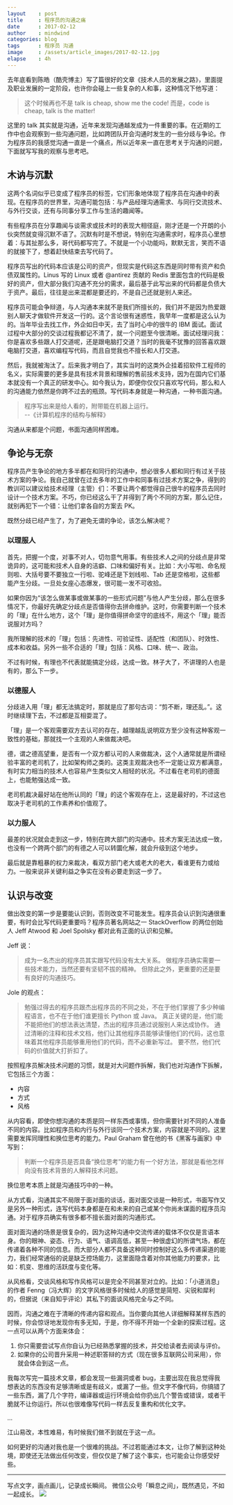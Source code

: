 ```yaml
---
layout    : post
title     : 程序员的沟通之痛
date      : 2017-02-12
author    : mindwind
categories: blog
tags      : 程序员 沟通
image     : /assets/article_images/2017-02-12.jpg
elapse    : 4h
---
```



去年底看到陈皓（酷壳博主）写了篇很好的文章《技术人员的发展之路》，里面提及职业发展的一定阶段，也许你会碰上一些复杂的人和事，这种情况下他写道：

> 这个时候再也不是 talk is cheap, show me the code! 而是，code is cheap, talk is the matter!

这里的 talk 其实就是沟通，近年来发现沟通越发成为一件重要的事。在近期的工作中也会观察到一些沟通问题，比如跨团队开会沟通时发生的一些分歧与争论。作为程序员的我感觉沟通一直是一个痛点，所以近年来一直在思考关于沟通的问题，下面就写写我的观察与思考吧。


## 木讷与沉默
这两个名词似乎已变成了程序员的标签，它们形象地体现了程序员在沟通中的表现。在程序员的世界里，沟通可能包括：与产品经理沟通需求、与同行交流技术、与外行交谈，还有与同事分享工作与生活的趣闻等。

有些程序员在分享趣闻与谈需求或技术时的表现大相径庭，刚才还是一个开朗的小伙突然就变得沉默不语了。沉默有时是不想说，特别在沟通需求时，程序员心里想着：与其扯那么多，哥代码都写完了。不就是一个小功能吗，默默无言，笑而不语的就接下了，想着赶快结束去写代码了。

程序员写出的代码本应该是公司的资产，但现实是代码这东西是同时带有资产和负债双属性的。Linus 写的 Linux 或者 @antirez 贡献的 Redis 里面包含的代码是极好的资产，但大部分我们沟通不充分的需求，最后基于此写出来的代码都是负债大于资产。最后，往往是出来混都是要还的，不是自己还就是别人来还。

程序员可能会争辩道，与人沟通本来就不是我们所擅长的，我们并不是因为热爱跟别人聊天才做软件开发这一行的。这个言论很有迷惑性，我早年一度都是这么认为的。当年毕业去找工作，外企如日中天，去了当时心中的很牛的 IBM 面试。面试过程中大部分的交谈过程我都记不清了，就一个问题至今很清晰。面试经理问我：你是喜欢多些跟人打交道呢，还是跟电脑打交道？当时的我毫不犹豫的回答喜欢跟电脑打交道，喜欢编程写代码，而且自觉我也不擅长和人打交道。

然后，我就被淘汰了。后来我才明白了，其实当时的这类外企挂着招软件工程师的名义，实际需要的更多是具有技术背景和理解的售前技术支持，因为在国内它们基本就没有一个真正的研发中心。如今我认为，即便你仅仅只喜欢写代码，那么和人的沟通能力依然是你跨不过去的瓶颈。写代码本身就是一种沟通，一种书面沟通。

> 程序写出来是给人看的，附带能在机器上运行。    
>     --《计算机程序的结构与解释》

沟通从来都是个问题，书面沟通同样困难。


## 争论与无奈
程序员产生争论的地方多半都在和同行的沟通中，想必很多人都和同行有过关于技术方案的争论。我自己就曾在过去多年的工作中和同事有过技术方案之争，得到的教训可以建议给技术经理（主管）们：不要让两个都觉得自己很牛的程序员去同时设计一个技术方案。不巧，你已经这么干了并得到了两个不同的方案，那么记住，就别再犯下一个错：让他们拿各自的方案去 PK。

既然分歧已经产生了，为了避免无谓的争论，该怎么解决呢？

### 以理服人
首先，把握一个度，对事不对人，切勿意气用事。有些技术人之间的分歧点是非常诡异的，这可能和技术人自身的洁癖、口味和偏好有关。比如：大小写啦、命名规则啦、大括号要不要独立一行啦、驼峰还是下划线啦、Tab 还是空格啦，这些都能产生分歧。一旦处女座心态爆发，很可能一发不可收拾。

如果你因为“该怎么做某事或做某事的一些形式问题”与他人产生分歧，那么在很多情况下，你最好先确定分歧点是否值得你去拼命维护。这时，你需要判断一个技术的「理」在什么地方，这个「理」是你值得拼命坚守的底线不，用这个「理」能否说服对方吗？

我所理解的技术的「理」包括：先进性、可验证性、适配性（和团队）、时效性、成本和收益。另外一些不合适的「理」包括：风格、口味、统一、政治。

不过有时候，有理也不代表就能搞定分歧，达成一致。林子大了，不讲理的人也是有的，那么下一步。

### 以德服人
分歧进入用「理」都无法搞定时，那就是应了那句古词：“剪不断，理还乱。”。这时继续理下去，不过都是互相耍混了。

「理」是一个客观需要双方去认可的存在，越理越乱说明双方至少没有这种客观一致性的基础，那就找一个主观的人来做裁决吧。

德，谓之德高望重，是否有一个双方都认可的人来做裁决，这个人通常就是所谓经验丰富的老司机了，比如架构师之类的。这类主观裁决也不一定能让双方都满意，有时实力相当的技术人也容易产生类似文人相轻的状况。不过看在老司机的德面上，也能勉强达成一致。

老司机裁决最好站在他所认同的「理」的这个客观存在上，这是最好的，不过这也取决于老司机的工作素养和价值观了。

### 以力服人
最差的状况就会走到这一步，特别在跨大部门的沟通中。技术方案无法达成一致，也没有一个跨两个部门的有德之人可以转圜化解，就会升级到这个地步。

最后就是靠粗暴的权力来裁决，看双方部门老大或老大的老大，看谁更有力或给力。一般来说非关键利益之争实在没有必要走到这一步了。


## 认识与改变
做出改变的第一步是要能认识到，否则改变不可能发生。程序员会认识到沟通很重要，有时会比写代码更重要吗？程序员著名网站之一 StackOverflow 的两位创始人 Jeff Atwood 和 Joel Spolsky 都对此有正面的认识和见解。

Jeff 说：

> 成为一名杰出的程序员其实跟写代码没有太大关系。
> 做程序员确实需要一些技术能力，当然还要有坚韧不拔的精神。
> 但除此之外，更重要的还是要有良好的沟通技巧。

Jole 的观点：

> 勉强过得去的程序员跟杰出程序员的不同之处，不在于他们掌握了多少种编程语言，也不在于他们谁更擅长 Python 或 Java。
> 真正关键的是，他们能不能把他们的想法表达清楚，杰出的程序员通过说服别人来达成协作。
> 通过清晰的注释和技术文档，他们让其他程序员能够读懂他们的代码，这也意味着其他程序员能够重用他们的代码，而不必重新写过。
> 要不然，他们代码的价值就大打折扣了。

按照程序员解决技术问题的习惯，就是对大问题作拆解，我们也对沟通作下拆解，它包括三个方面：

  - 内容
  - 方式
  - 风格

从内容看，即使你想沟通的本质是同一样东西或事情，但你需要针对不同的人准备不同的内容。比如程序员和内行与外行谈同一个技术方案，内容就是不同的。这里需要发挥同理性和换位思考的能力。Paul Graham 曾在他的书《黑客与画家》中写到：

> 判断一个程序员是否具备“换位思考”的能力有一个好方法，那就是看他怎样向没有技术背景的人解释技术问题。

换位思考本质上就是沟通技巧中的一种。

从方式看，沟通其实不局限于面对面的谈话，面对面交谈是一种形式，书面写作又是另外一种形式，连写代码本身都是在和未来的自己或某个你尚未谋面的程序员沟通。对于程序员确实有很多都不擅长面对面的沟通形式。

面对面沟通的场景是很复杂的，因为这种沟通中交流传递的载体不仅仅是言语本身。你的眼神、姿态、行为、语气、语调高低，甚至一种很虚幻的所谓气场，都在传递着各种不同的信息。而大部分人都不具备这种同时控制好这么多传递渠道的能力，我们经常通俗的说是缺乏控场能力，这里面隐含着对你其他能力的要求，比如：机变、思维的活跃度与变化等。

从风格看，交谈风格和写作风格可以是完全不同甚至对立的。比如：「小道消息」的作者 Fenng（冯大辉）的文字风格很多时候给人的感觉是简短、尖锐和犀利的，但据说（来自知乎评论）其私下的面谈风格完全与之不同。

因而，沟通之难在于清晰的传递内容和观点。当你要向其他人详细解释某样东西的时候，你会惊讶地发现你有多无知，于是，你不得不开始一个全新的探索过程。这一点可以从两个方面来体会：

  1. 你只需要尝试写点你自认为已经熟悉掌握的技术，并交给读者去阅读与评价。
  2. 如果你的公司晋升采用一种述职答辩的方式（现在很多互联网公司采用），你就会体会到这一点。

我每次写完一篇技术文章，都会发现一些漏洞或者 bug，主要出现在我总觉得我想表达的东西没有足够清晰或是有歧义，或漏了一些。但文字不像代码，你搞错了一些东西，漏了几个字符，编译器或运行环境会给你扔出几个警告或错误，或者干脆就不让你运行。所以也很难像写代码一样去反复重构和优化文字。

...

江山易改，本性难易，有时候我们做不到就在于这一点。

如何更好的沟通对我也是一个很难的挑战。不过若能通过本文，让你了解到这种处境，即使还无法做出任何改变，但仅仅是了解了这个事实，也可能会让你感受好些。


---
写点文字，画点画儿，记录成长瞬间。
微信公众号「瞬息之间」，既然遇见，不如一起成长。
![](/assets/images/qrcode_wechat_avatar.jpg)
